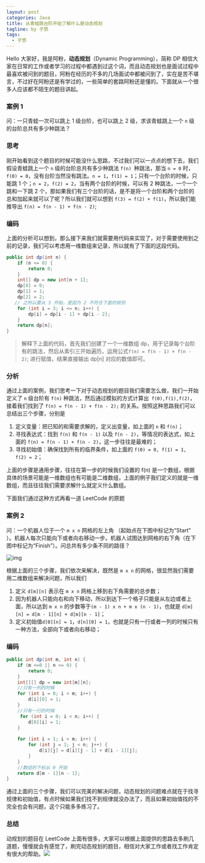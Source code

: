 ```yaml
---
layout: post
categories: Java
title: 从青蛙跳台阶开始了解什么是动态规划
tagline: by 子悠
tags: 
  - 子悠
---
```


Hello 大家好，我是阿粉，**动态规划**（Dynamic Programming），简称 DP 相信大家在日常的工作或者学习的过程中都遇到过这个词，而且动态规划也是面试过程中最喜欢被问到的题目，阿粉在经历的不多的几场面试中都被问到了，实在是苦不堪言，不过好在阿粉还是有学过的，一些简单的套路阿粉还是懂的。下面就从一个很多人应该都不陌生的题目讲起。

### 案例 1

问：一只青蛙一次可以跳上 1 级台阶，也可以跳上 2 级，求该青蛙跳上一个 `n` 级的台阶总共有多少种跳法？

### 思考

刚开始看到这个题目的时候可能没什么思路，不过我们可以一点点的想下去，我们假设青蛙跳上一个 `n` 级的台阶总共有多少种跳法 `f(n) `种跳法，那当 `n = 0` 时，`f(0) = 0`，没有台阶当然没有跳法。`n = 1`，`f(1) = 1`；只有一个台阶的时候，只能跳 1 个；`n = 2`，`f(2) = 2`，当有两个台阶的时候，可以有 2 种跳法，一个一个跳和一下跳 2 个，那如果我们有三个台阶的话，是不是将一个台阶和两个台阶的总和加起来就可以了呢？所以我们就可以想到 `f(3) = f(2) + f(1)`，所以我们能推导出 `f(n) = f(n - 1) + f(n - 2)`;

### 编码

上面的分析可以想到，那么接下来我们就需要用代码来实现了，对于需要使用到之前的记录，我们可以考虑用一维数组来记录，所以就有了下面的这段代码。

```java
public int dp(int n) {
    if (n <= 0) {
        return 0;
    }
    int[] dp = new int[n + 1];
    dp[0] = 0;
    dp[1] = 1;
    dp[2] = 2;
   // 之所以要从 3 开始，是因为 2 不符合下面的规则
    for (int i = 3; i <= n; i++) {
        dp[i] = dp[i - 1] + dp[i - 2];
    }
    return dp[n];
}
```

> 解释下上面的代码，首先我们创建了一个一维数组 dp，用于记录每个台阶有的跳法，然后从索引三开始遍历，运用公式`f(n) = f(n - 1) + f(n - 2)`; 进行赋值，结果直接输出 dp[n] 对应的数值即可。

### 分析

通过上面的案例，我们思考一下对于动态规划的题目我们需要怎么做，我们一开始定义了 `n` 级台阶有 `f(n)` 种跳法，然后通过模拟的方式计算出` f(0),f(1),f(2)`，接着我们找到了 `f(n) = f(n - 1) + f(n - 2);` 的关系。按照这种思路我们可以总结出三个步骤，分别是

1. 定义变量：把已知的和需要求解的，定义出变量，如上面的 `n` 和 `f(n)`；
2. 寻找表达式：找到 `f(n)` 和 `f(n - 1)` 以及 `f(n - 2)`，等情况的表达式，如上面的 `f(n) = f(n - 1) + f(n - 2)`，这一步往往是最难的；
3. 寻找初始值：确保找到所有的临界条件，如上面的 `f(0) = 0, f(1) = 1, f(2) = 2`；

上面的步骤是通用步骤，往往在第一步的时候我们设置的 f(n) 是一个数组，根据具体的场景可能是一维数组也有可能是二维数组，上面的例子我们定义的就是一维数组，而且往往我们需要求解什么就定义什么数组。

下面我们通过这种方式再看一道 LeetCode 的原题

### 案例 2

问：一个机器人位于一个 `m x n` 网格的左上角 （起始点在下图中标记为“Start” ）。机器人每次只能向下或者向右移动一步。机器人试图达到网格的右下角（在下图中标记为“Finish”）。问总共有多少条不同的路径？

![img](http://www.justdojava.com/assets/images/2019/java/image_ziyou/2021/0429/1.png)

根据上面的三个步骤，我们依次来解决，既然是 `m x n` 的网格，很显然我们需要用二维数组来解决问题，所以我们

1. 定义 `d[m][n]` 表示在 `m x n` 网格上移到右下角需要的总步数；
2. 因为机器人只能向右和向下移动，所以到达下一个格子只能是从左边或者上面，所以达到 `m x n` 的步数等于`(m - 1) x n + m x (n - 1)`，也就是 `d[m][n] = d[m - 1][n] + d[m][n - 1]`；
3. 定义初始值`d[0][n] = 1`，`d[n][0] = 1`，也就是只有一行或者一列的时候只有一种方法，全部向下或者向右移动；

### 编码

```java
public int dp(int m, int n) {
    if (m <=0 || n <= 0) {
        return 0;
    }
    int[][] dp = new int[m][n];
    //只有一列的时候
    for (int i = 0; i < m; i++) {
        d[i][0] = 1;
    }
    //只有一行的时候
     for (int i = 0; i < n; i++) {
        d[0][i] = 1;
    }
   
    for (int i = 1; i < m; i++) {
        for (int j = 1; j < n; j++) {
            d[i][j] = d[i][j - 1] + d[i - 1][j];
        }
    }
    //数组的下标从 0 开始
    return d[m - 1][n - 1];
}
```

通过上面的三个步骤，我们可以完美的解决问题，动态规划的问题难点就在于找寻规律和初始值，有点时候如果我们找不到规律就没办法了，而且如果初始值找的不完全也会有问题，这个只能多多练习了。

### 总结

动规划的题目在 LeetCode 上面有很多，大家可以根据上面提供的思路去多刷几道题，慢慢就会有感觉了，刷完动态规划的题目，相信对大家工作或者找工作肯定有很大的帮助。![](http://www.justdojava.com/assets/images/2019/java/image_ziyou/2021/0429/2.png)